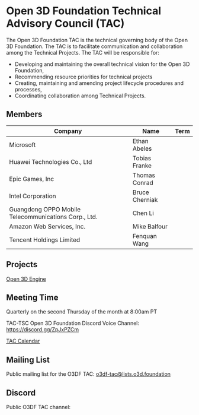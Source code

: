 # Open 3D Foundation Technical Advisory Council (TAC)

The Open 3D Foundation TAC is the technical governing body of the Open 3D Foundation. The TAC is to facilitate communication and collaboration among the Technical Projects. The TAC will be responsible for:

* Developing and maintaining the overall technical vision for the Open 3D Foundation,
* Recommending resource priorities for technical projects
* Creating, maintaining and amending project lifecycle procedures and processes,
* Coordinating collaboration among Technical Projects.

## Members

| Company | Name | Term |
| --- | --- | --- |
Microsoft | Ethan Abeles
Huawei Technologies Co., Ltd | Tobias Franke
Epic Games, Inc | Thomas Conrad
Intel Corporation | Bruce Cherniak | 
Guangdong OPPO Mobile Telecommunications Corp., Ltd. | Chen Li | 
Amazon Web Services, Inc. | Mike Balfour | 
Tencent Holdings Limited | Fenquan Wang | 

## Projects
[Open 3D Engine](https://www.o3de.org/)

## Meeting Time
Quarterly on the second Thursday of the month at 8:00am PT

TAC-TSC Open 3D Foundation Discord Voice Channel: https://discord.gg/ZpJxPZCm

[TAC Calendar](https://lists.o3d.foundation/g/o3df-tac/calendar)

## Mailing List
Public mailing list for the O3DF TAC: o3df-tac@lists.o3d.foundation

## Discord
Public O3DF TAC channel: 
